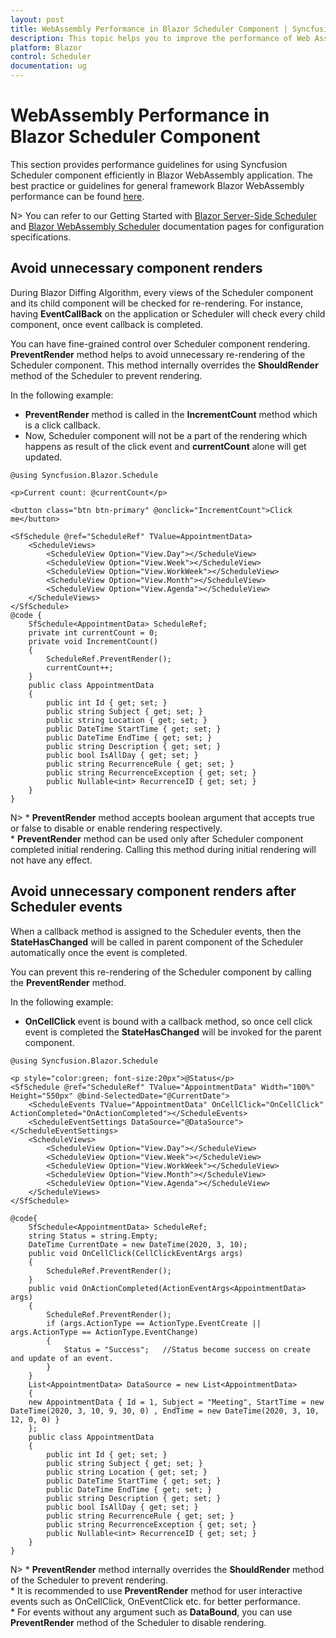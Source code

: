 ```yaml
---
layout: post
title: WebAssembly Performance in Blazor Scheduler Component | Syncfusion
description: This topic helps you to improve the performance of Web Assembly Application when using Syncfusion Blazor Scheduler components with some tips.
platform: Blazor
control: Scheduler
documentation: ug
---
```


# WebAssembly Performance in Blazor Scheduler Component

This section provides performance guidelines for using Syncfusion Scheduler component efficiently in Blazor WebAssembly application. The best practice or guidelines for general framework Blazor WebAssembly performance can be found [here](https://docs.microsoft.com/en-us/aspnet/core/blazor/webassembly-performance-best-practices).

N> You can refer to our Getting Started with [Blazor Server-Side Scheduler](https://blazor.syncfusion.com/documentation/getting-started/blazor-server-side-visual-studio) and [Blazor WebAssembly Scheduler](./how-to/#blazor-web-assembly-scheduler) documentation pages for configuration specifications.

## Avoid unnecessary component renders

During Blazor Diffing Algorithm, every views of the Scheduler component and its child component will be checked for re-rendering. For instance, having **EventCallBack** on the application or Scheduler will check every child component, once event callback is completed.

You can have fine-grained control over Scheduler component rendering. **PreventRender** method helps to avoid unnecessary re-rendering of the Scheduler component. This method internally overrides the **ShouldRender** method of the Scheduler to prevent rendering.

In the following example:

* **PreventRender** method is called in the **IncrementCount** method which is a click callback.
* Now, Scheduler component will not be a part of the rendering which happens as result of the click event and **currentCount** alone will get updated.

```cshtml
@using Syncfusion.Blazor.Schedule

<p>Current count: @currentCount</p>

<button class="btn btn-primary" @onclick="IncrementCount">Click me</button>

<SfSchedule @ref="ScheduleRef" TValue=AppointmentData>
    <ScheduleViews>
        <ScheduleView Option="View.Day"></ScheduleView>
        <ScheduleView Option="View.Week"></ScheduleView>
        <ScheduleView Option="View.WorkWeek"></ScheduleView>
        <ScheduleView Option="View.Month"></ScheduleView>
        <ScheduleView Option="View.Agenda"></ScheduleView>
    </ScheduleViews>
</SfSchedule>
@code {
    SfSchedule<AppointmentData> ScheduleRef;
    private int currentCount = 0;
    private void IncrementCount()
    {
        ScheduleRef.PreventRender();
        currentCount++;
    }
    public class AppointmentData
    {
        public int Id { get; set; }
        public string Subject { get; set; }
        public string Location { get; set; }
        public DateTime StartTime { get; set; }
        public DateTime EndTime { get; set; }
        public string Description { get; set; }
        public bool IsAllDay { get; set; }
        public string RecurrenceRule { get; set; }
        public string RecurrenceException { get; set; }
        public Nullable<int> RecurrenceID { get; set; }
    }
}
```

<!-- {% previewsample "https://blazorplayground.syncfusion.com/embed/VDLAZGCiBopEObLC?appbar=false&editor=false&result=true&errorlist=false&theme=bootstrap5" %} -->

N> * **PreventRender** method accepts boolean argument that accepts true or false to disable or enable rendering respectively.
<br/> * **PreventRender** method can be used only after Scheduler component completed initial rendering. Calling this method during initial rendering will not have any effect.

## Avoid unnecessary component renders after Scheduler events

When a callback method is assigned to the Scheduler events, then the **StateHasChanged** will be called in parent component of the Scheduler automatically once the event is completed.

You can prevent this re-rendering of the Scheduler component by calling the **PreventRender** method.

In the following example:

* **OnCellClick** event is bound with a callback method, so once cell click event is completed the **StateHasChanged** will be invoked for the parent component.

```cshtml
@using Syncfusion.Blazor.Schedule

<p style="color:green; font-size:20px">@Status</p>
<SfSchedule @ref="ScheduleRef" TValue="AppointmentData" Width="100%" Height="550px" @bind-SelectedDate="@CurrentDate">
    <ScheduleEvents TValue="AppointmentData" OnCellClick="OnCellClick" ActionCompleted="OnActionCompleted"></ScheduleEvents>
    <ScheduleEventSettings DataSource="@DataSource"></ScheduleEventSettings>
    <ScheduleViews>
        <ScheduleView Option="View.Day"></ScheduleView>
        <ScheduleView Option="View.Week"></ScheduleView>
        <ScheduleView Option="View.WorkWeek"></ScheduleView>
        <ScheduleView Option="View.Month"></ScheduleView>
        <ScheduleView Option="View.Agenda"></ScheduleView>
    </ScheduleViews>
</SfSchedule>

@code{
    SfSchedule<AppointmentData> ScheduleRef;
    string Status = string.Empty;
    DateTime CurrentDate = new DateTime(2020, 3, 10);
    public void OnCellClick(CellClickEventArgs args)
    {
        ScheduleRef.PreventRender();
    }
    public void OnActionCompleted(ActionEventArgs<AppointmentData> args)
    {
        ScheduleRef.PreventRender();
        if (args.ActionType == ActionType.EventCreate || args.ActionType == ActionType.EventChange)
        {
            Status = "Success";   //Status become success on create and update of an event.
        }
    }
    List<AppointmentData> DataSource = new List<AppointmentData>
    {
    new AppointmentData { Id = 1, Subject = "Meeting", StartTime = new DateTime(2020, 3, 10, 9, 30, 0) , EndTime = new DateTime(2020, 3, 10, 12, 0, 0) }
    };
    public class AppointmentData
    {
        public int Id { get; set; }
        public string Subject { get; set; }
        public string Location { get; set; }
        public DateTime StartTime { get; set; }
        public DateTime EndTime { get; set; }
        public string Description { get; set; }
        public bool IsAllDay { get; set; }
        public string RecurrenceRule { get; set; }
        public string RecurrenceException { get; set; }
        public Nullable<int> RecurrenceID { get; set; }
    }
}
```

<!-- {% previewsample "https://blazorplayground.syncfusion.com/embed/LXhUNwMMhSQgYVjZ?appbar=false&editor=false&result=true&errorlist=false&theme=bootstrap5" %} -->

N> * **PreventRender** method internally overrides the **ShouldRender** method of the Scheduler to prevent rendering.
<br/> * It is recommended to use **PreventRender** method for user interactive events such as OnCellClick, OnEventClick etc. for better performance.
<br/> * For events without any argument such as **DataBound**, you can use **PreventRender** method of the Scheduler to disable rendering.